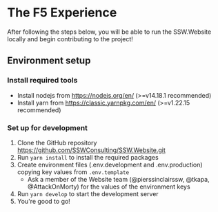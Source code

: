 # The F5 Experience

After following the steps below, you will be able to run the SSW.Website locally and begin contributing to the project!

## Environment setup

### Install required tools 
- Install nodejs from https://nodejs.org/en/ (>=v14.18.1 recommended)
- Install yarn from https://classic.yarnpkg.com/en/ (>=v1.22.15 recommended)

### Set up for development
1. Clone the GitHub repository https://github.com/SSWConsulting/SSW.Website.git
2. Run `yarn install` to install the required packages
3. Create environment files (.env.development and .env.production) copying key values from `.env.template`
    - Ask a member of the Website team (@pierssinclairssw, @tkapa, @AttackOnMorty) for the values of the environment keys
4. Run `yarn develop` to start the development server
5. You're good to go!

